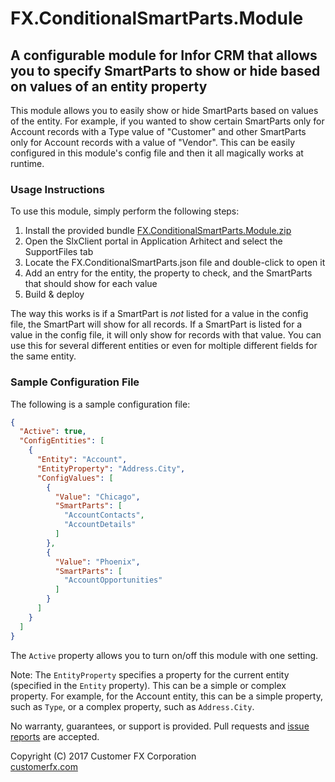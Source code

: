 # FX.ConditionalSmartParts.Module
## A configurable module for Infor CRM that allows you to specify SmartParts to show or hide based on values of an entity property

This module allows you to easily show or hide SmartParts based on values of the entity. For example, if you wanted to show certain SmartParts only for Account records with a Type value of "Customer" and other SmartParts only for Account records with a value of "Vendor". This can be easily configured in this module's config file and then it all magically works at runtime.

### Usage Instructions

To use this module, simply perform the following steps:
1. Install the provided bundle [FX.ConditionalSmartParts.Module.zip](https://github.com/CustomerFX/FX.ConditionalSmartParts.Module/raw/master/Deliverables/FX.ConditionalSmartParts.Module.zip)
2. Open the SlxClient portal in Application Arhitect and select the SupportFiles tab
3. Locate the FX.ConditionalSmartParts.json file and double-click to open it
4. Add an entry for the entity, the property to check, and the SmartParts that should show for each value
5. Build & deploy

The way this works is if a SmartPart is *not* listed for a value in the config file, the SmartPart will show for all records. If a SmartPart is listed for a value in the config file, it will only show for records with that value. You can use this for several different entities or even for moltiple different fields for the same entity.

### Sample Configuration File

The following is a sample configuration file:

```json
{
  "Active": true,
  "ConfigEntities": [
    {
      "Entity": "Account",
      "EntityProperty": "Address.City",
      "ConfigValues": [
        {
          "Value": "Chicago",
          "SmartParts": [
            "AccountContacts",
            "AccountDetails"
          ]
        },
        {
          "Value": "Phoenix",
          "SmartParts": [
            "AccountOpportunities"
          ]
        }
      ]
    }
  ]
}
```

The `Active` property allows you to turn on/off this module with one setting. 

Note: The `EntityProperty` specifies a property for the current entity (specified in the `Entity` property). This can be a simple or complex property. For example, for the Account entity, this can be a simple property, such as `Type`, or a complex property, such as `Address.City`.

No warranty, guarantees, or support is provided. Pull requests and [issue reports](https://github.com/CustomerFX/FX.ConditionalSmartParts.Module/issues) are accepted.

Copyright (C) 2017 Customer FX Corporation  
[customerfx.com](http://customerfx.com)
